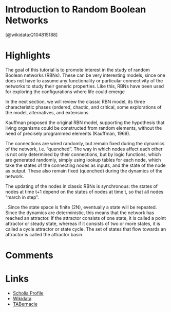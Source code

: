 
Introduction to Random Boolean Networks
=======================================
  
  [@wikidata:Q104815188]  

# Highlights

The goal of this tutorial is to promote interest in the study of random Boolean networks (RBNs). These can be very interesting models, since one does not have to assume any functionality or particular connectivity of the networks to study their generic properties. Like this, RBNs have been used for exploring the configurations where life could emerge


In the next section, we will review the classic RBN model,
its three characteristic phases (ordered, chaotic, and critical, some explorations of the model, alternatives, and extensions

Kauffman proposed the original RBN model, supporting the
hypothesis that living organisms could be constructed from
random elements, without the need of precisely programmed
elements (Kauffman, 1969).

The connections are wired randomly, but remain
fixed during the dynamics of the network, i.e. “quenched”.
The way in which nodes affect each other is not only determined by their connections, but by logic functions, which
are generated randomly, simply using lookup tables for each
node, which take the states of the connecting nodes as inputs, and the state of the node as output. These also remain
fixed (quenched) during the dynamics of the network.

The updating of the nodes in classic RBNs is synchronous: the states of nodes at time t+1 depend on the
states of nodes at time t, so that all nodes “march in step”.


. Since the state space is finite (2N), eventually a
state will be repeated. Since the dynamics are deterministic,
this means that the network has reached an attractor. If the
attractor consists of one state, it is called a point attractor or
steady state, whereas if it consists of two or more states, it is
called a cycle attractor or state cycle. The set of states that
flow towards an attractor is called the attractor basin.




# Comments


# Links
  
 * [Scholia Profile](https://scholia.toolforge.org/work/Q104815188)  
 * [Wikidata](https://www.wikidata.org/wiki/Q104815188)  
 * [TABernacle](https://tabernacle.toolforge.org/?#/tab/manual/Q104815188/P921%3BP4510)  
